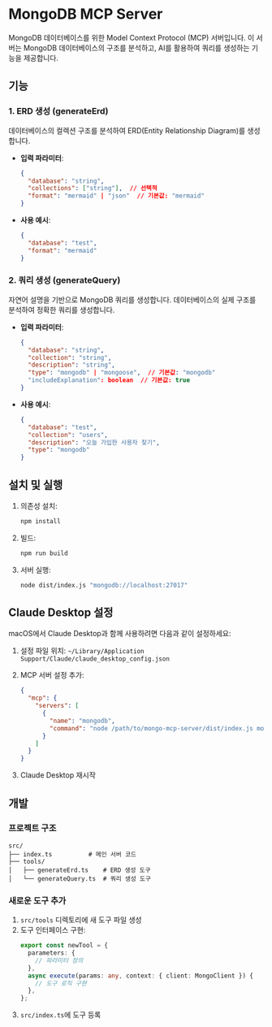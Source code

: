 # MongoDB MCP Server

MongoDB 데이터베이스를 위한 Model Context Protocol (MCP) 서버입니다. 이 서버는 MongoDB 데이터베이스의 구조를 분석하고, AI를 활용하여 쿼리를 생성하는 기능을 제공합니다.

## 기능

### 1. ERD 생성 (generateErd)

데이터베이스의 컬렉션 구조를 분석하여 ERD(Entity Relationship Diagram)를 생성합니다.

- **입력 파라미터**:

  ```json
  {
    "database": "string",
    "collections": ["string"],  // 선택적
    "format": "mermaid" | "json"  // 기본값: "mermaid"
  }
  ```

- **사용 예시**:
  ```json
  {
    "database": "test",
    "format": "mermaid"
  }
  ```

### 2. 쿼리 생성 (generateQuery)

자연어 설명을 기반으로 MongoDB 쿼리를 생성합니다. 데이터베이스의 실제 구조를 분석하여 정확한 쿼리를 생성합니다.

- **입력 파라미터**:

  ```json
  {
    "database": "string",
    "collection": "string",
    "description": "string",
    "type": "mongodb" | "mongoose",  // 기본값: "mongodb"
    "includeExplanation": boolean  // 기본값: true
  }
  ```

- **사용 예시**:
  ```json
  {
    "database": "test",
    "collection": "users",
    "description": "오늘 가입한 사용자 찾기",
    "type": "mongodb"
  }
  ```

## 설치 및 실행

1. 의존성 설치:

   ```bash
   npm install
   ```

2. 빌드:

   ```bash
   npm run build
   ```

3. 서버 실행:
   ```bash
   node dist/index.js "mongodb://localhost:27017"
   ```

## Claude Desktop 설정

macOS에서 Claude Desktop과 함께 사용하려면 다음과 같이 설정하세요:

1. 설정 파일 위치: `~/Library/Application Support/Claude/claude_desktop_config.json`

2. MCP 서버 설정 추가:

   ```json
   {
     "mcp": {
       "servers": [
         {
           "name": "mongodb",
           "command": "node /path/to/mongo-mcp-server/dist/index.js mongodb://localhost:27017/test"
         }
       ]
     }
   }
   ```

3. Claude Desktop 재시작

## 개발

### 프로젝트 구조

```
src/
├── index.ts          # 메인 서버 코드
├── tools/
│   ├── generateErd.ts    # ERD 생성 도구
│   └── generateQuery.ts  # 쿼리 생성 도구
```

### 새로운 도구 추가

1. `src/tools` 디렉토리에 새 도구 파일 생성
2. 도구 인터페이스 구현:
   ```typescript
   export const newTool = {
     parameters: {
       // 파라미터 정의
     },
     async execute(params: any, context: { client: MongoClient }) {
       // 도구 로직 구현
     },
   };
   ```
3. `src/index.ts`에 도구 등록

